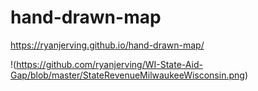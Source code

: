 # hand-drawn-map
https://ryanjerving.github.io/hand-drawn-map/

!(https://github.com/ryanjerving/WI-State-Aid-Gap/blob/master/StateRevenueMilwaukeeWisconsin.png)
